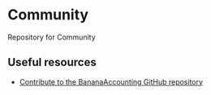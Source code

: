 # Community
Repository for Community

## Useful resources
 * [Contribute to the BananaAccounting GitHub repository](https://www.banana.ch/doc/en/node/8972)
